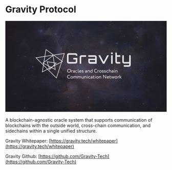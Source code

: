 # Gravity Protocol

![](.gitbook/assets/image%20%284%29.png)

A blockchain-agnostic oracle system that supports communication of blockchains with the outside world, cross-chain communication, and sidechains within a single unified structure.

Gravity Whitepaper: [https://gravity.tech/whitepaper](https://gravity.tech/whitepaper)

Gravity Github: [https://github.com/Gravity-Tech](https://github.com/Gravity-Tech)

